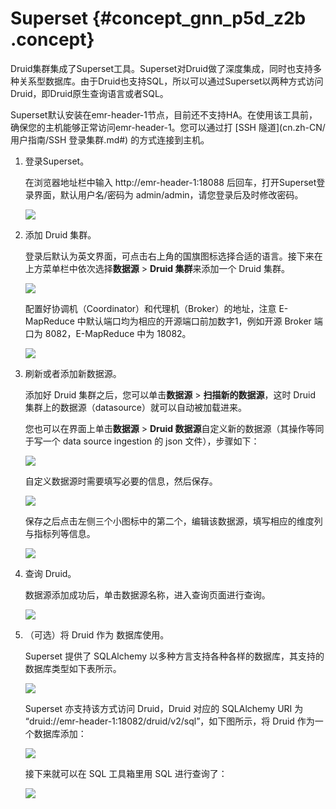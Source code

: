 # Superset {#concept_gnn_p5d_z2b .concept}

Druid集群集成了Superset工具。Superset对Druid做了深度集成，同时也支持多种关系型数据库。由于Druid也支持SQL，所以可以通过Superset以两种方式访问Druid，即Druid原生查询语言或者SQL。

Superset默认安装在emr-header-1节点，目前还不支持HA。在使用该工具前，确保您的主机能够正常访问emr-header-1。您可以通过打 [SSH 隧道](cn.zh-CN/用户指南/SSH 登录集群.md#) 的方式连接到主机。

1.  登录Superset。

    在浏览器地址栏中输入 http://emr-header-1:18088 后回车，打开Superset登录界面，默认用户名/密码为 admin/admin，请您登录后及时修改密码。

    ![](http://static-aliyun-doc.oss-cn-hangzhou.aliyuncs.com/assets/img/17910/153690896010869_zh-CN.png)

2.  添加 Druid 集群。

    登录后默认为英文界面，可点击右上角的国旗图标选择合适的语言。接下来在上方菜单栏中依次选择**数据源** \> **Druid 集群**来添加一个 Druid 集群。

    ![](http://static-aliyun-doc.oss-cn-hangzhou.aliyuncs.com/assets/img/17910/153690896010870_zh-CN.png)

    配置好协调机（Coordinator）和代理机（Broker）的地址，注意 E-MapReduce 中默认端口均为相应的开源端口前加数字1，例如开源 Broker 端口为 8082，E-MapReduce 中为 18082。

    ![](http://static-aliyun-doc.oss-cn-hangzhou.aliyuncs.com/assets/img/17910/153690896010871_zh-CN.png)

3.  刷新或者添加新数据源。

    添加好 Druid 集群之后，您可以单击**数据源** \> **扫描新的数据源**，这时 Druid 集群上的数据源（datasource）就可以自动被加载进来。

    您也可以在界面上单击**数据源** \> **Druid 数据源**自定义新的数据源（其操作等同于写一个 data source ingestion 的 json 文件），步骤如下：

    ![](http://static-aliyun-doc.oss-cn-hangzhou.aliyuncs.com/assets/img/17910/153690896010872_zh-CN.png)

    自定义数据源时需要填写必要的信息，然后保存。

    ![](http://static-aliyun-doc.oss-cn-hangzhou.aliyuncs.com/assets/img/17910/153690896010873_zh-CN.png)

    保存之后点击左侧三个小图标中的第二个，编辑该数据源，填写相应的维度列与指标列等信息。

    ![](http://static-aliyun-doc.oss-cn-hangzhou.aliyuncs.com/assets/img/17910/153690896010874_zh-CN.png)

4.  查询 Druid。

    数据源添加成功后，单击数据源名称，进入查询页面进行查询。

    ![](http://static-aliyun-doc.oss-cn-hangzhou.aliyuncs.com/assets/img/17910/153690896010875_zh-CN.png)

5.  （可选）将 Druid 作为 数据库使用。

    Superset 提供了 SQLAlchemy 以多种方言支持各种各样的数据库，其支持的数据库类型如下表所示。

    ![](http://static-aliyun-doc.oss-cn-hangzhou.aliyuncs.com/assets/img/17910/153690896110876_zh-CN.png)

    Superset 亦支持该方式访问 Druid，Druid 对应的 SQLAlchemy URI 为 “druid://emr-header-1:18082/druid/v2/sql”，如下图所示，将 Druid 作为一个数据库添加：

    ![](http://static-aliyun-doc.oss-cn-hangzhou.aliyuncs.com/assets/img/17910/153690896110877_zh-CN.png)

    接下来就可以在 SQL 工具箱里用 SQL 进行查询了：

    ![](http://static-aliyun-doc.oss-cn-hangzhou.aliyuncs.com/assets/img/17910/153690896110878_zh-CN.png)


